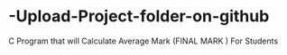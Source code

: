 # -Upload-Project-folder-on-github
C Program that will Calculate Average Mark (FINAL MARK ) For Students 
